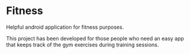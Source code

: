 # Fitness
Helpful android application for fitness purposes.

This project has been developed for those people who need an easy app that keeps track of the gym exercises during training sessions. 
